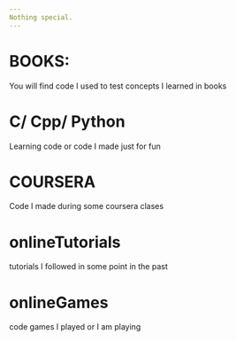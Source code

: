 ```yaml
---
Nothing special. 
---
```

# BOOKS: 
You will find code I used to test concepts I learned in books

# C/ Cpp/ Python
Learning code or code I made just for fun

# COURSERA
Code I made during some coursera clases

# onlineTutorials
tutorials I followed in some point in the past

# onlineGames
code games I played or I am playing



